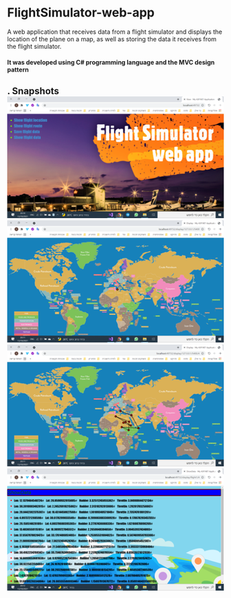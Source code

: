 # FlightSimulator-web-app

A web application that receives data from a flight simulator and displays the location of the plane on a map, as well as storing the data it receives from the flight simulator.
#### It was developed using C# programming language and the MVC design pattern
.
**Snapshots**
![](images/1.png)
![](images/2.png)
![](images/3.png)
![](images/4.png)
-----------------------------
